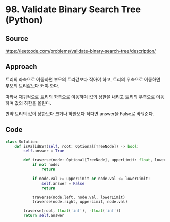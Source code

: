# 98. Validate Binary Search Tree (Python)

## Source

https://leetcode.com/problems/validate-binary-search-tree/description/

## Approach

트리의 좌측으로 이동하면 부모의 트리값보다 작아야 하고, 트리의 우측으로 이동하면 부모의 트리값보다 커야 한다.

따라서 재귀적으로 트리의 좌측으로 이동하며 값의 상한을 내리고 트리의 우측으로 이동하며 값의 하한을 올린다.

만약 트리의 값이 상한보다 크거나 하한보다 작다면 answer을 False로 바꿔준다.

## Code

```python
class Solution:
    def isValidBST(self, root: Optional[TreeNode]) -> bool:
        self.answer = True

        def traverse(node: Optional[TreeNode], upperLimit: float, lowerLimit: float):
            if not node:
                return

            if node.val >= upperLimit or node.val <= lowerLimit:
                self.answer = False
                return

            traverse(node.left, node.val, lowerLimit)
            traverse(node.right, upperLimit, node.val)

        traverse(root, float('inf'), -float('inf'))
        return self.answer
```

